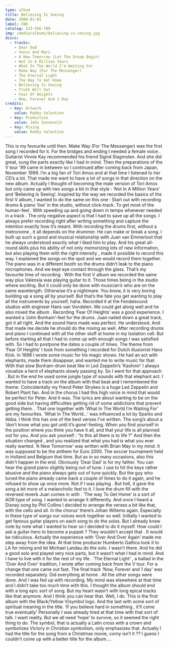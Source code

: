 ```yaml
---
type: album
title: Believing Is Seeing
date: 2000-01-01
label: CNR
catalog: 123-456-789
img: /media/albums/believing-is-seeing.jpg
discs:
  - tracks:
    - Dear Dad
    - Venus And Mars
    - A New Tomorrow (Let The Dream Begin)
    - Not In A Million Years
    - What In The World I'm Waiting For
    - Make Way (For The Messenger)
    - The Eternal Light
    - The Way To Get Home
    - Believing Is Seeing
    - Truth Will Out
    - Fear Of Heights
    - Now, Forever And 1 Day
credits:
  - key: Artwork
    value: Robby Valentine
  - key: Production
    value: John Sonneveld
  - key: Mixing
    value: Robby Valentine
---
```


This is my favourite until then.
Make Way (For The Messenger) was the first song I recorded for it.
For the bridges and ending I needed a female voice . Guitarist Vinnie Kay recommended his friend Sigrid Slagmolen. And she did great, sung the parts exactly like I had in mind.
Then the preparations of the V tour ’99 came in between so I continued after coming back from Japan, November 1999.
I’m a big fan of Tori Amos and at that time I listened to her CD’s a lot. That made me want to have a lot of songs in that direction on the new album. Actually I thought of becoming the male version of Tori Amos but only came up with two songs a bit in that style : ‘Not In A Million Years’ and ‘Believing Is Seeing’.
Inspired by the way we recorded the basics of the first V album, I wanted to do the same on this one : Start out with recording drums & piano ‘live’ in the studio, without click-track. To get most of the human-feel . With speeding up and going down in tempo whenever needed in a track .
The only negative aspect is that I had to save up all the songs. I always prefer recording right after writing something and capture the intention exactly how it’s meant.
With recording the drums first, without a metronome , it all depends on the drummer. He can make or break a song. I built up such a good and musical relationship with Juan van Emmerloot that he always understood exactly what I liked him to play.
And his great all-round skills plus his ability of not only memorizing lots of new information, but also playing them with the right intensity , made it possible to record this way. I explained the songs on the spot and we would record them together. The piano was in a different booth so the drums didn’t leak to the piano microphones. And we kept eye contact through the glass.
That’s my favourite time of recording .
With the first V album we recorded the same way plus Valensia was playing guitar to it. Those times being in the studio where exciting. But it could only be done with musician’s who are on the same wavelength. Otherwise it’s a nightmare.
You know, it is very boring building up a song all by yourself. But that’s the fate you get wanting to play all the instruments by yourself, haha.
Recorded it at the Fendalsound studios with engineer Hans van Vondelen.
We could get along well and he also mixed the album .
Recording ‘Fear Of Heights’ was a good experience. I wanted a ‘John Bonham’-feel for the drums. Juan nailed down a great track, got it all right. And the sound Hans made was perfect. He understood. And that made me decide he should do the mixing as well. After recording drums and piano I continued with all the other stuff at home in my Isolation cell.
But before starting all that I had to come up with enough songs I was satisfied with. So I had to postpone the dates a couple of times.
The theme from ‘Fear Of Heights’ I took from something I recorded for Dutch illusionist Hans Klok. In 1998 I wrote some music for his magic shows.
He had an act with elephants, made them disappear, and wanted me to write music for that.
With that slow Bonham-drum beat like in Led Zeppelin’s ‘Kashmir’ I always visualize a herd of elephants slowly passing by. So I went for that approach . But in the end he used some jungle type of sounds with that elephant act.
I wanted to have a track on the album with that beat and I remembered the theme. Coincidentally my friend Peter Strykes is a huge Led Zeppelin and Robert Plant fan. And in the chorus I had this high voice in mind that would be perfect for Peter. And it was. The lyrics are about wanting to be on the good side but having difficulties getting rid of some addictions that prevent getting there. .
That one together with ‘What In The World I’m Waiting For’ are my favourites.
‘What In The World…’ was influenced a lot by Sparks and Abba.
I think this has one of the best verses I’ve written.
The song’s about a ‘don’t know what you got until it’s gone’-feeling.
When you find yourself in the position where you think you have it all, and that your life is all planned out for you. And you ask yourself : “Is this all there is to life ?” And then the situation changed , and you realized that what you had is what you ever really wanted.
‘A New Tomorrow’ was written with Brian May in my mind. It was supposed to be the anthem for Euro 2000. The soccer tournament held in Holland and Belgium that time. But as in so many occasions, also this didn’t happen in the end.
Obviously ‘Dear Dad’ is for my father.
You can hear the grand piano slightly being out of tune.
I use to hit the keys rather abusive and the piano always gets out of tune quickly.
But the guy who tuned the piano already came back a couple of times to do it again, and he refused to show up once more. Not if I was playing .
But hell, it gave the song a bit more of a melancholic feel to it.
I love the drum fill with the reversed reverb Juan comes in with .
‘The way To Get Home’ is a sort of AOR type of song.
I wanted to arrange it differently. And once I heard a Disney song by Phil Collins I decided to arrange the verses a bit like that, with the cello and all.
In the chorus’ there’s Johan Willems again. Especially in these type of songs our voices work together so well.
Initially I wanted to get famous guitar players on each song to do the solos.
But I already knew note by note what I wanted to hear so I decided to do it myself. How could I ask a guitar-hero to become a puppet ? They wouldn’t accept that . It would be ridiculous. Actually the experience with ‘Over And Over Again’ made me step away from the idea. At that time producer Humberto Gattica took it to LA for mixing and let Michael Landau do the solo.
I wasn’t there. And he did a good solo and played very nice parts, but it wasn’t what I had in mind. And I have to live with it for the rest of my life .
‘The Eternal Light’ , a ballad in the ‘Over And Over’ tradition, I wrote after coming back from the V tour. For a change that one came out fast.
The final track ‘Now, Forever and 1 day’ was recorded separately.
Did everything at home . All the other songs were done. And I was fed up with recording. My mind was elsewhere at that time and I didn’t take too much time with this. I thought the album should end with a long epic sort of song.
But my heart wasn’t with long epical tracks like that anymore. And I think you can hear that. Well, I do.
This is the first album with the Black/Yellow V/symbol logo.
And the last with some sort of spiritual meaning in the title.
‘If you believe hard in something , it’ll come true eventually’
Personally I was already tired at that time with that sort of talk.
I want reality.
But we all need ‘hope’ to survive, so it seemed the right thing to do.
The symbol, that is actually a Latin cross with a crown and symbolizes Victory in Christian symbolism, only emphasizes that.
Actually I had the title for the song from a Christmas movie, corny isn’t it ??
I guess I couldn’t come up with a better title for the album....